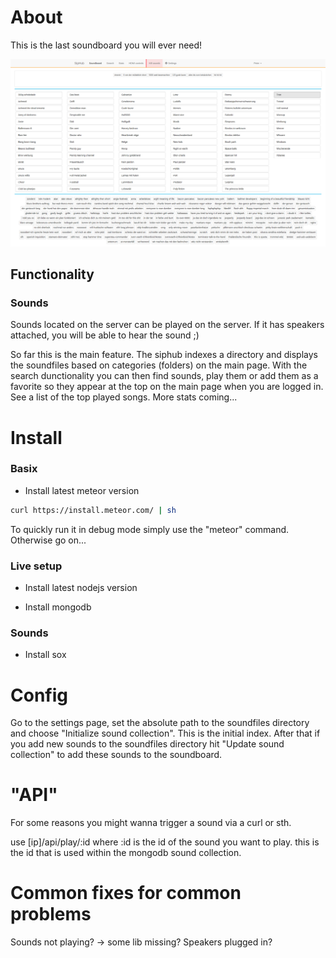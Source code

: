 # About
This is the last soundboard you will ever need!

![SipHub](/readme-files/siphub.png?raw=true "Optional Title")

## Functionality

### Sounds
Sounds located on the server can be played on the server. If it has speakers attached, you will be able to hear the sound ;)

So far this is the main feature. The siphub indexes a directory and displays the soundfiles based on categories (folders) on the main page. With the search dunctionality you can then find sounds, play them or add them as a favorite so they appear at the top on the main page when you are logged in.
See a list of the top played songs. More stats coming...

<!-- ### Switch the HDMI port
The siphub also offers a handy page to switch the HDMI output port. Typically this works with an 8-port HDMI splitter that can be managed via a serial interface. -->

<!--### Moar functionality coming all the time

This isn't it yet! To help agile teams achive their best a few more things need to happen.
Here are some buzzwords: trello, git, cronjob sounds -->

# Install

### Basix

* Install latest meteor version

```bash
curl https://install.meteor.com/ | sh
```
To quickly run it in debug mode simply use the "meteor" command.
Otherwise go on...

### Live setup

* Install latest nodejs version

* Install mongodb

### Sounds

* Install sox

<!-- ### HDMI

* install python and python-serial

* Give the serial port all the rights. (Usually thats a little tricky) refer to "/private/resetserial.sh" for the required commands. Executing the script usually does the trick. Some commands in there might be unnecessary though... -->

# Config
Go to the settings page, set the absolute path to the soundfiles directory and choose "Initialize sound collection". This is the initial index. After that if you add new sounds to the soundfiles directory hit "Update sound collection" to add these sounds to the soundboard.

# "API"

For some reasons you might wanna trigger a sound via a curl or sth.

use [ip]/api/play/:id where :id is the id of the sound you want to play. this is the id that is used within the mongodb sound collection.

# Common fixes for common problems
<!-- HDMI not working? -> Run "resetserial.sh" -->

Sounds not playing? -> some lib missing? Speakers plugged in?
